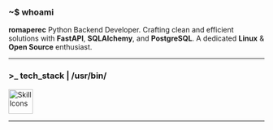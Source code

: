 ### ~$ whoami

**romaperec**
Python Backend Developer. Crafting clean and efficient solutions with **FastAPI**, **SQLAlchemy**, and **PostgreSQL**. A dedicated **Linux** & **Open Source** enthusiast.

---

### >_ tech_stack | /usr/bin/

<img src="https://skillicons.dev/icons?i=python,fastapi,vscode,postgres,docker,linux,arch,git" height="48" alt="Skill Icons" />

---
